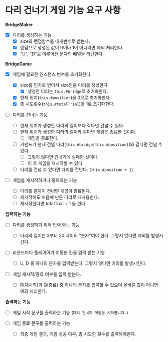 # 다리 건너기 게임 기능 요구 사항

**BridgeMaker**

- [x] 다리를 생성하는 기능
  - [x] size와 랜덤함수를 매개변수로 받는다.
  - [x] 랜덤으로 생성된 값이 0이나 1이 아니라면 예외 처리한다.
  - [x] "U", "D"로 이루어진 문자의 배열을 리턴한다.

**BridgeGame**

- [x] 게임에 필요한 인스턴스 변수를 초기화한다.

  - [x] size를 인자로 받아서 size만큼 다리를 생성한다.
    - [x] 생성한 다리는 `this.#bridge`로 초기화한다.
  - [x] 현재 위치(`this.#position`)을 0으로 초기화한다.
  - [x] 총 시도횟수(`this.#totalTrial`)을 1로 초기화한다.

- [ ] 다리를 건너는 기능

  - [ ] 현재 위치가 생성한 다리의 길이보다 작다면 건널 수 있다.
  - [ ] 현재 위치가 생성한 다리의 길이와 같다면 게임은 종료한 것이다.
    - [ ] 게임을 종료한다.
  - [ ] 커맨드가 현재 건널 다리(`this.#bridge[this.#position]`)와 같다면 건널 수 있다.
    - [ ] 그렇지 않다면 건너기에 실패한 것이다.
    - [ ] 이 후 게임을 재시작할 수 있다.
  - [ ] 다리를 건널 수 있다면 다리를 건넌다. (`this.#position + 1`)

- [ ] 게임을 재시작하거나 종료하는 기능

  - [ ] 다리를 끝까지 건너면 게임이 종료된다.
  - [ ] 재시작해도 처음에 만든 다리로 재사용한다.
  - [ ] 재시작한다면 totalTrial + 1 을 한다.

**입력하는 기능**

- [ ] 다리를 생성하기 위해 입력 받는 기능

  - [ ] 다리의 길이는 3부터 20 사이의 "숫자"여야 한다. 그렇지 않다면 예외를 발생시킨다.

- [ ] 라운드마다 플레이어가 이동한 칸을 입력 받는 기능

  - [ ] U, D 중 하나의 문자를 입력받는다. 그렇지 않다면 예외를 발생시킨다.

- [ ] 게임 재시작/종료 여부를 입력 받는다.

  - [ ] R(재시작)과 Q(종료) 중 하나의 문자를 입력할 수 있으며 올바른 값이 아니면 예외 처리한다.

**출력하는 기능**

- [ ] 게임 시작 문구를 출력하는 기능 (`다리 건너기 게임을 시작합니다.`)

- [ ] 게임 종료 문구를 출력하는 기능
  - [ ] 최종 게임 결과, 게임 성공 여부, 총 시도한 횟수를 출력해야한다.
